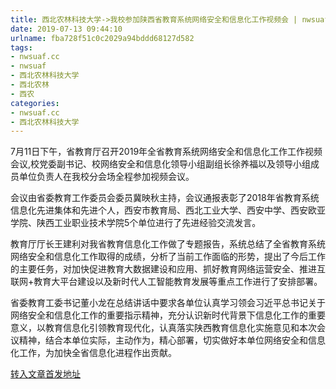 ```yaml
---
title: 西北农林科技大学->我校参加陕西省教育系统网络安全和信息化工作视频会 | nwsuaf.cc
date: 2019-07-13 09:44:10
urlname: fba728f51c0c2029a94bddd68127d582
tags: 
- nwsuaf.cc
- nwsuaf
- 西北农林科技大学
- 西北农林
- 西农
categories:
- nwsuaf.cc
- 西北农林科技大学
---
```



7月11日下午，省教育厅召开2019年全省教育系统网络安全和信息化工作工作视频会议,校党委副书记、校网络安全和信息化领导小组副组长徐养福以及领导小组成员单位负责人在我校分会场全程参加视频会议。

会议由省委教育工作委员会委员冀映秋主持，会议通报表彰了2018年省教育系统信息化先进集体和先进个人，西安市教育局、西北工业大学、西安中学、西安欧亚学院、陕西工业职业技术学院5个单位进行了先进经验交流发言。

教育厅厅长王建利对我省教育信息化工作做了专题报告，系统总结了全省教育系统网络安全和信息化工作取得的成绩，分析了当前工作面临的形势，提出了今后工作的主要任务，对加快促进教育大数据建设和应用、抓好教育网络运营安全、推进互联网+教育大平台建设以及新时代人工智能教育发展等重点工作进行了安排部署。

省委教育工委书记董小龙在总结讲话中要求各单位认真学习领会习近平总书记关于网络安全和信息化工作的重要指示精神，充分认识新时代背景下信息化工作的重要意义，以教育信息化引领教育现代化，认真落实陕西教育信息化实施意见和本次会议精神，结合本单位实际，主动作为，精心部署，切实做好本单位网络安全和信息化工作，为加快全省信息化进程作出贡献。





[转入文章首发地址](https://news.nwsuaf.edu.cn/xnxw/90903.htm)